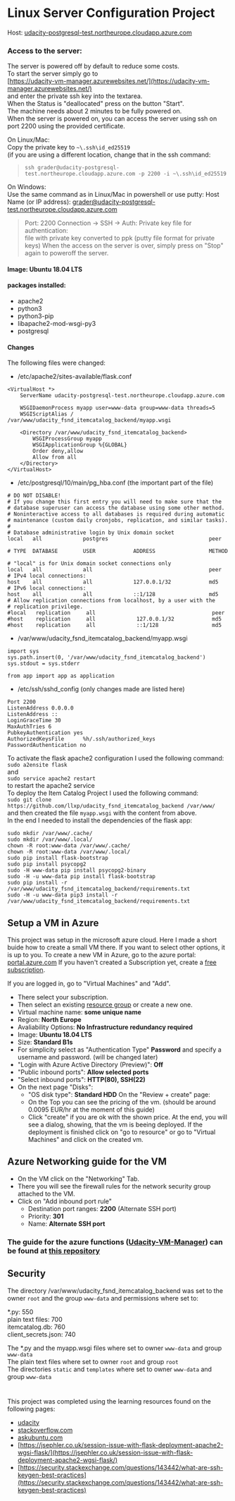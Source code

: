 
# Linux Server Configuration Project

Host: [udacity-postgresql-test.northeurope.cloudapp.azure.com](http://udacity-postgresql-test.northeurope.cloudapp.azure.com)
### Access to the server: ###
The server is powered off by default to reduce some costs.<br/>
To start the server simply go to<br/>
[https://udacity-vm-manager.azurewebsites.net/](https://udacity-vm-manager.azurewebsites.net/)<br/>
and enter the private ssh key into the textarea.<br/>
When the Status is "deallocated" press on the button "Start".<br/>
The machine needs about 2 minutes to be fully powered on.<br/>
When the server is powered on, you can access the server using ssh on port 2200 using the provided certificate.

On Linux/Mac:<br/>
Copy the private key to ```~\.ssh\id_ed25519``` </br> (if you are using a different location, change that in the ssh command:
> ```ssh grader@udacity-postgresql-test.northeurope.cloudapp.azure.com -p 2200 -i ~\.ssh\id_ed25519```

On Windows:<br/>
Use the same command as in Linux/Mac in powershell or use putty:
Host Name (or IP address): grader@udacity-postgresql-test.northeurope.cloudapp.azure.com
> Port: 2200
Connection -> SSH -> Auth:
Private key file for authentication: <br/>file with private key converted to ppk (putty file format for private keys)
When the access on the server is over, simply press on "Stop" again to poweroff the server.<br/>

#### Image: Ubuntu 18.04 LTS ####
#### packages installed: ####
- apache2
- python3
- python3-pip
- libapache2-mod-wsgi-py3
- postgresql

#### Changes ####
The following files were changed:
- /etc/apache2/sites-available/flask.conf
```
<VirtualHost *>
    ServerName udacity-postgresql-test.northeurope.cloudapp.azure.com

    WSGIDaemonProcess myapp user=www-data group=www-data threads=5
    WSGIScriptAlias / /var/www/udacity_fsnd_itemcatalog_backend/myapp.wsgi

    <Directory /var/www/udacity_fsnd_itemcatalog_backend>
        WSGIProcessGroup myapp
        WSGIApplicationGroup %{GLOBAL}
        Order deny,allow
        Allow from all
    </Directory>
</VirtualHost>
```
- /etc/postgresql/10/main/pg_hba.conf (the important part of the file)
```
# DO NOT DISABLE!
# If you change this first entry you will need to make sure that the
# database superuser can access the database using some other method.
# Noninteractive access to all databases is required during automatic
# maintenance (custom daily cronjobs, replication, and similar tasks).
#
# Database administrative login by Unix domain socket
local   all             postgres                                peer

# TYPE  DATABASE        USER            ADDRESS                 METHOD

# "local" is for Unix domain socket connections only
local   all             all                                     peer
# IPv4 local connections:
host    all             all             127.0.0.1/32            md5
# IPv6 local connections:
host    all             all             ::1/128                 md5
# Allow replication connections from localhost, by a user with the
# replication privilege.
#local   replication     all                                     peer
#host    replication     all             127.0.0.1/32            md5
#host    replication     all             ::1/128                 md5
```
- /var/www/udacity_fsnd_itemcatalog_backend/myapp.wsgi
```
import sys
sys.path.insert(0, '/var/www/udacity_fsnd_itemcatalog_backend')
sys.stdout = sys.stderr

from app import app as application
```
- /etc/ssh/sshd_config (only changes made are listed here)
```
Port 2200
ListenAddress 0.0.0.0
ListenAddress ::
LoginGraceTime 30
MaxAuthTries 6
PubkeyAuthentication yes
AuthorizedKeysFile      %h/.ssh/authorized_keys
PasswordAuthentication no
```
To activate the flask apache2 configuration I used the following command:<br/>
```sudo a2ensite flask```<br/>
and<br/>
```sudo service apache2 restart```<br/>
to restart the apache2 service<br/>
To deploy the Item Catalog Project I used the following command:<br/>
```sudo git clone https://github.com/llxp/udacity_fsnd_itemcatalog_backend /var/www/```<br/>
and then created the file ```myapp.wsgi``` with the content from above.<br/>
In the end I needed to install the dependencies of the flask app:
```
sudo mkdir /var/www/.cache/
sudo mkdir /var/www/.local/
chown -R root:www-data /var/www/.cache/
chown -R root:www-data /var/www/.local/
sudo pip install flask-bootstrap
sudo pip install psycopg2
sudo -H www-data pip install psycopg2-binary
sudo -H -u www-data pip install flask-bootstrap
sudo pip install -r /var/www/udacity_fsnd_itemcatalog_backend/requirements.txt
sudo -H -u www-data pip3 install -r /var/www/udacity_fsnd_itemcatalog_backend/requirements.txt
```

## Setup a VM in Azure ##
This project was setup in the microsoft azure cloud. Here I made a short buide how to create a small VM there. If you want to select other options, it is up to you.
To create a new VM in Azure, go to the azure portal: [portal.azure.com](https://portal.azure.com)
If you haven't created a Subscription yet, create a [free subscription](https://azure.microsoft.com/en-us/free/). 

If you are logged in, go to "Virtual Machines" and "Add".
- There select your subscription.
- Then select an existing [resource group](https://docs.microsoft.com/en-us/azure/azure-resource-manager/resource-group-overview#resource-groups) or create a new one.
- Virtual machine name: **some unique name**
- Region: **North Europe**
- Avaliability Options: **No Infrastructure redundancy required**
- Image: **Ubuntu 18.04 LTS**
- Size: **Standard B1s**
- For simplicity select as "Authentication Type" **Password** and specify a username and password. (will be changed later)
- "Login with Azure Active Directory (Preview)": **Off**
- "Public inbound ports": **Allow selected ports**
- "Select inbound ports": **HTTP(80), SSH(22)**
- On the next page "Disks":
	- "OS disk type": **Standard HDD**
On the "Review + create" page:
	- On the Top you can see the pricing of the vm. (should be around 0.0095 EUR/hr at the moment of this guide)
	- Click "create" if you are ok with the shown price.
At the end, you will see a dialog, showing, that the vm is beeing deployed.
If the deployment is finished click on "go to resource" or go to "Virtual Machines" and click on the created vm.

## Azure Networking guide for the VM ##
- On the VM click on the "Networking" Tab.
- There you will see the firewall rules for the network security group attached to the VM.
- Click on "Add inbound port rule"
	- Destination port ranges: **2200** (Alternate SSH port)
	- Priority: **301**
	- Name: **Alternate SSH port**

### The guide for the azure functions ([Udacity-VM-Manager](https://udacity-vm-manager.azurewebsites.net/)) can be found at [this repository](https://github.com/llxp/vm-manager) ###


## Security ##
The directory /var/www/udacity_fsnd_itemcatalog_backend was set to the owner ```root``` and the group ```www-data``` and permissions where set to:

*.py: 550<br/>
plain text files: 700<br/>
itemcatalog.db: 760<br/>
client_secrets.json: 740<br/>

The *.py and the myapp.wsgi files where set to owner ```www-data``` and group ```www-data```<br/>
The plain text files where set to owner ```root``` and group ```root```<br/>
The directories ```static``` and ```templates``` where set to owner ```www-data``` and group ```www-data```

#
This project was completed using the learning resources found on the following pages:
- [udacity](https://udacity.com)
- [stackoverflow.com](https://stackoverflow.com)
- [askubuntu.com](https://askubuntu.com)
- [https://jsephler.co.uk/session-issue-with-flask-deployment-apache2-wgsi-flask/](https://jsephler.co.uk/session-issue-with-flask-deployment-apache2-wgsi-flask/)
- [https://security.stackexchange.com/questions/143442/what-are-ssh-keygen-best-practices](https://security.stackexchange.com/questions/143442/what-are-ssh-keygen-best-practices)
